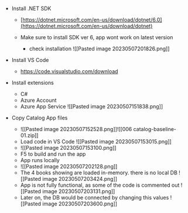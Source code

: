 - Install .NET SDK
	- [https://dotnet.microsoft.com/en-us/download/dotnet/6.0](https://dotnet.microsoft.com/en-us/download/dotnet)
	- Make sure to install SDK ver 6, app wont work on latest version
	 
		- check installation
		![[Pasted image 20230507201826.png]]
		
- Install VS Code
	- https://code.visualstudio.com/download
- Install extensions
	- C#
	- Azure Account
	- Azure App Service
	 ![[Pasted image 20230507151838.png]]
- Copy Catalog App files
	- ![[Pasted image 20230507152528.png]]![[006 catalog-baseline-01.zip]]
	- Load code in VS Code
	 ![[Pasted image 20230507153015.png]]
	- ![[Pasted image 20230507153100.png]]
	- F5 to build and run the app 
	- App runs locally
	- ![[Pasted image 20230507202128.png]]
	- The 4 books showing are loaded in-memory. there is no local DB
	 ![[Pasted image 20230507203424.png]]
	- App is not fully functional, as some of the code is commented out
	 ![[Pasted image 20230507203131.png]]
	 - Later on, the DB would be connected by changing this values
	 ![[Pasted image 20230507203600.png]]
